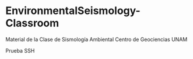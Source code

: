# EnvironmentalSeismology-Classroom
Material de la Clase de Sismología Ambiental Centro de Geociencias UNAM

Prueba SSH
